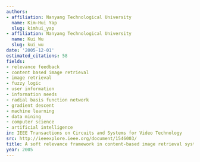 ```yaml
---
authors:
- affiliation: Nanyang Technological University
  name: Kim-Hui Yap
  slug: kimhui_yap
- affiliation: Nanyang Technological University
  name: Kui Wu
  slug: kui_wu
date: '2005-12-01'
estimated_citations: 58
fields:
- relevance feedback
- content based image retrieval
- image retrieval
- fuzzy logic
- user information
- information needs
- radial basis function network
- gradient descent
- machine learning
- data mining
- computer science
- artificial intelligence
in: IEEE Transactions on Circuits and Systems for Video Technology
src: http://ieeexplore.ieee.org/document/1546003/
title: A soft relevance framework in content-based image retrieval systems
year: 2005
---
```

